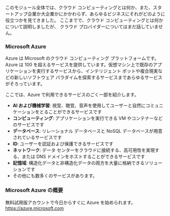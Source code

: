 このモジュール全体では、クラウド コンピューティングとは何か、また、スタートアップ企業か大企業かにかかわらず、あらゆるビジネスにそれがどのように役立つかを見てきました。 ここまでで、クラウド コンピューティングとは何かについて説明しましたが、 クラウド プロバイダーについてはまだ話していません。

### <a name="microsoft-azure"></a>Microsoft Azure

Azure は Microsoft のクラウド コンピューティング プラットフォームです。 Azure は 100 を超えるサービスを提供しています。仮想マシン上で既存のアプリケーションを実行するサービスから、インテリジェント ボットや複合現実などの新しいソフトウェア パラダイムを探索するサービスまであらゆるサービスがそろっています。

ここでは、Azure で利用できるサービスのごく一部を紹介します。

- **AI および機械学習**: 視覚、聴覚、音声を使用してユーザーと自然にコミュニケーションをとることができるサービスです
- **コンピューティング**: アプリケーションを実行できる VM やコンテナーなどのサービスです
- **データベース**: リレーショナル データベースと NoSQL データベースが用意されているサービスです
- **ID**: ユーザーを認証および保護できるサービスです
- **ネットワーク**: データ センターをクラウドに接続する、高可用性を実現する、または DNS ドメインをホストすることができるサービスです
- **記憶域**: 構造化データと非構造化データの両方を大量に格納できるソリューションです
- その他にも数多くのサービスがあります。

### <a name="get-started-with-microsoft-azure"></a>Microsoft Azure の概要

無料試用版アカウントで今日からすぐに Azure を始められます。
https://azure.microsoft.com
